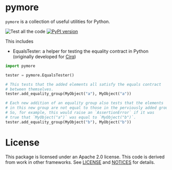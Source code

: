 # pymore

`pymore` is a collection of useful utilities for Python.

![Test all the code](https://github.com/dabacon/pymore/workflows/Continuous%20Integration/badge.svg)
[![PyPI version](https://badge.fury.io/py/pymore.svg)](https://badge.fury.io/py/pymore)

This includes 

* EqualsTester: a helper for testing the equality contract in Python (originally developed 
for [Cirq](https://github.com/quantumlib/cirq))

```python
import pymore

tester = pymore.EqualsTester()

# This tests that the added elements all satisfy the equals contract
# between themselves.
tester.add_equality_group(MyObject("a"), MyObject("a"))

# Each new addition of an equality group also tests that the elements
# in this new group are not equal to those in the perviously added group.
# So, for example, this would raise an `AssertionError` if it was
# true that `MyObject("a")` was equal to `MyObject("b")`.
tester.add_equality_group(MyObject("b"), MyObject("b"))
```


# License

This package is licensed under an Apache 2.0 license. This code is derived from work in
other frameworks.  See [LICENSE](https://github.com/dabacon/pymore/blob/main/LICENSE) and [NOTICES](https://github.com/dabacon/pymore/blob/main/NOTICES) for details.
